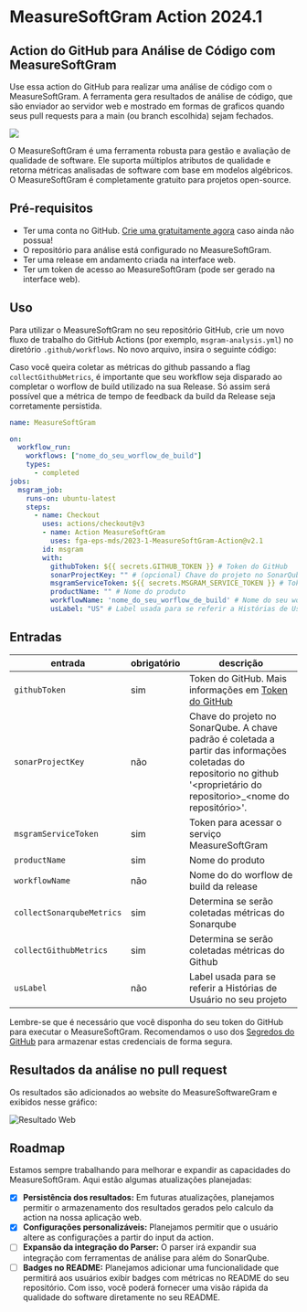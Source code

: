 # MeasureSoftGram Action 2024.1
## Action do GitHub para Análise de Código com MeasureSoftGram

Use essa action do GitHub para realizar uma análise de código com o MeasureSoftGram. A ferramenta gera resultados de análise de código, que são enviador ao servidor web e mostrado em formas de graficos quando seus pull requests para a main (ou branch escolhida) sejam fechados.

<img src="./assets/images/MeasureSoftwareGram.png">

O MeasureSoftGram é uma ferramenta robusta para gestão e avaliação de qualidade de software. Ele suporta múltiplos atributos de qualidade e retorna métricas analisadas de software com base em modelos algébricos. O MeasureSoftGram é completamente gratuito para projetos open-source.

## Pré-requisitos

* Ter uma conta no GitHub. [Crie uma gratuitamente agora](https://github.com/signup) caso ainda não possua!
* O repositório para análise está configurado no MeasureSoftGram.
* Ter uma release em andamento criada na interface web.
* Ter um token de acesso ao MeasureSoftGram (pode ser gerado na interface web).

## Uso
Para utilizar o MeasureSoftGram no seu repositório GitHub, crie um novo fluxo de trabalho do GitHub Actions (por exemplo, `msgram-analysis.yml`) no diretório `.github/workflows`. No novo arquivo, insira o seguinte código:

Caso você queira coletar as métricas do github passando a flag `collectGithubMetrics`, é importante que seu workflow seja disparado ao completar o worflow de build utilizado na sua Release. Só assim será possível que a métrica de tempo de feedback da build da Release seja corretamente persistida.

```yaml
name: MeasureSoftGram

on:
  workflow_run:
    workflows: ["nome_do_seu_worflow_de_build"]
    types:
      - completed
jobs:
  msgram_job:
    runs-on: ubuntu-latest
    steps:
      - name: Checkout
        uses: actions/checkout@v3
        - name: Action MeasureSoftGram
          uses: fga-eps-mds/2023-1-MeasureSoftGram-Action@v2.1
        id: msgram
        with:
          githubToken: ${{ secrets.GITHUB_TOKEN }} # Token do GitHub
          sonarProjectKey: "" # (opcional) Chave do projeto no SonarQube
          msgramServiceToken: ${{ secrets.MSGRAM_SERVICE_TOKEN }} # Token para acessar o serviço MeasureSoftGram
          productName: "" # Nome do produto
          workflowName: 'nome_do_seu_worflow_de_build' # Nome do seu worflow que realiza a build da release
          usLabel: "US" # Label usada para se referir a Histórias de Usuário no seu projeto
```

## Entradas

| entrada | obrigatório | descrição |
| ------- | ----------- | --------- |
| `githubToken` | sim | Token do GitHub. Mais informações em [Token do GitHub](https://docs.github.com/en/actions/reference/authentication-in-a-workflow#about-the-github_token-secret) |
| `sonarProjectKey` | não | Chave do projeto no SonarQube. A chave padrão é coletada a partir das informações coletadas do repositorio no github '<proprietário do repositorio>_<nome do repositório>'. |
| `msgramServiceToken` | sim | Token para acessar o serviço MeasureSoftGram |
| `productName` | sim | Nome do produto |
| `workflowName` | não | Nome do do worflow de build da release |
| `collectSonarqubeMetrics` | sim | Determina se serão coletadas métricas do Sonarqube |
| `collectGithubMetrics` | sim | Determina se serão coletadas métricas do Github |
| `usLabel` | não | Label usada para se referir a Histórias de Usuário no seu projeto |

Lembre-se que é necessário que você disponha do seu token do GitHub para executar o MeasureSoftGram. Recomendamos o uso dos [Segredos do GitHub](https://docs.github.com/pt/actions/security-guides/encrypted-secrets#creating-encrypted-secrets-for-a-repository) para armazenar estas credenciais de forma segura.


## Resultados da análise no pull request

Os resultados são adicionados ao website do MeasureSoftwareGram e exibidos nesse gráfico:

![Resultado Web](./assets/images/resultado_msgram.png)

## Roadmap

Estamos sempre trabalhando para melhorar e expandir as capacidades do MeasureSoftGram. Aqui estão algumas atualizações planejadas:

- [x] **Persistência dos resultados:** Em futuras atualizações, planejamos permitir o armazenamento dos resultados gerados pelo calculo da action na nossa aplicação web.
- [x] **Configurações personalizáveis:** Planejamos permitir que o usuário altere as configurações a partir do input da action.
- [ ] **Expansão da integração do Parser:** O parser irá expandir sua integração com ferramentas de análise para além do SonarQube.
- [ ] **Badges no README:** Planejamos adicionar uma funcionalidade que permitirá aos usuários exibir badges com métricas no README do seu repositório. Com isso, você poderá fornecer uma visão rápida da qualidade do software diretamente no seu README.
